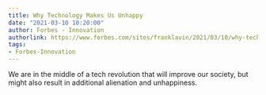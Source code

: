 ```yaml
---
title: Why Technology Makes Us Unhappy
date: "2021-03-10 10:20:00"
author: Forbes - Innovation
authorlink: https://www.forbes.com/sites/franklavin/2021/03/10/why-technology-makes-us-unhappy/
tags:
- Forbes-Innovation
---
```

We are in the middle of a tech revolution that will improve our society, but might also result in additional alienation and unhappiness.